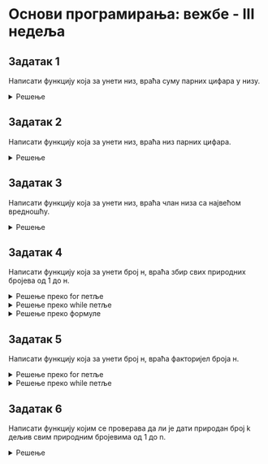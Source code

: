 # Основи програмирања: вежбе - III недеља

## Задатак 1
Написати функцију која за унети низ, враћа суму парних цифара у низу.
<details markdown='block'>
<summary>Решење </summary>

```python
def suma_parnih(niz):
    """
    Написати функцију која за унети низ, враћа суму парних цифара у низу.
    """
    suma = 0
    for broj in niz:
        if broj % 2 ==0:
            suma += broj

    return suma

```

</details>

## Задатак 2
Написати функцију која за унети низ, враћа низ парних цифара.
<details markdown='block'>
<summary>Решење </summary>

```python
def niz_parnih(niz):
    """
    Написати функцију која за унети низ, враћа низ парних цифара.
    """
    niz_parnih = []
    for broj in niz:
        if broj % 2 ==0:
            niz_parnih.append(broj)

    return niz_parnih

```

</details>

## Задатак 3
Написати функцију која за унети низ, враћа члан низа са највећом вредношћу.
<details markdown='block'>
<summary>Решење </summary>

```python
def maksimum1(niz):
    """
    Написати функцију која за унети низ, враћа члан низа са највећом вредношћу.
    """
    najveci = niz[0]
    for broj in niz:
        if broj > najveci:
            najveci = broj

    return najveci
 
```
</details>

## Задатак 4
Написати функцију која за унети број н, враћа збир свих природних бројева од 1 до н.
<details markdown='block'>
<summary>Решење преко for петље</summary>

```python
def zbir(n):
    """
    Написати функцију која за унети број н, враћа збир цифара свих природних бројева од 1 до н.
    """
    suma = 0
    for broj in range(1,n+1):
        suma += broj

    return suma
 
```
</details>
<details markdown='block'>
<summary>Решење преко while петље </summary>

```python
def zbir(n):
    """
    Написати функцију која за унети број н, враћа збир цифара свих природних бројева од 1 до н.
    """
    suma = 0
    broj = 1
    while broj < n+1:
        suma += broj
        broj += 1
    return suma

```
</details>
<details markdown='block'>
<summary>Решење преко формуле </summary>

```python
def zbir3(n):
    """
    Написати функцију која за унети број н, враћа збир цифара свих природних бројева од 1 до н.
    """
    return n*(n+1)//2

```
</details>

## Задатак 5
Написати функцију која за унети број н, враћа факторијел броја н.
<details markdown='block'>
<summary>Решење преко for петље</summary>

```python
def faktorijel(n):
    """
    Написати функцију која за унети број н, враћа факторијел броја н.
    """
    proizvod = 1
    for broj in range(1,n+1):
        proizvod *= broj

    return proizvod
 
```
</details>
<details markdown='block'>
<summary>Решење преко while петље </summary>

```python
def faktorijel(n):
    """
    Написати функцију која за унети број н, враћа факторијел броја н.
    """
    proizvod = 1
    broj = 1 
    while broj < n+1:
        proizvod *= broj
        broj += 1
    return proizvod

```
</details>

## Задатак 6
Написати функцију којим се проверава да ли је дати природан број k дељив свим природним бројевима од 1 до n.
<details markdown='block'>
<summary>Решење </summary>

```python
def deljivOd1Don(k, n):
    """
    Написати функцију којим се проверава да ли је дати природан број k дељив свим природним бројевима од 1 до n.
    """
    for d in range(1, n+1): 
        if k % d != 0:
            return False
    return True
 
```
</details>





